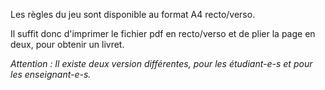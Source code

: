 Les règles du jeu sont disponible au format A4 recto/verso.

Il suffit donc d'imprimer le fichier pdf en recto/verso et de plier la page en deux, pour obtenir un livret.

*Attention : Il existe deux version différentes, pour les étudiant-e-s et pour les enseignant-e-s.* 
